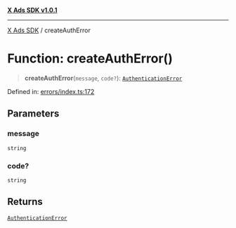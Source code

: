 [**X Ads SDK v1.0.1**](../README.md)

***

[X Ads SDK](../globals.md) / createAuthError

# Function: createAuthError()

> **createAuthError**(`message`, `code?`): [`AuthenticationError`](../classes/AuthenticationError.md)

Defined in: [errors/index.ts:172](https://github.com/kage1020/x-ads-sdk/blob/main/src/errors/index.ts#L172)

## Parameters

### message

`string`

### code?

`string`

## Returns

[`AuthenticationError`](../classes/AuthenticationError.md)
